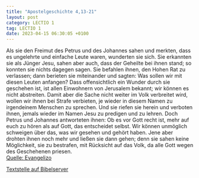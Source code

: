 ```yaml
---
title: "Apostelgeschichte 4,13-21"
layout: post
category: LECTIO 1
tag: LECTIO 1
date: 2023-04-15 06:30:05 +0100
---
```

Als sie den Freimut des Petrus und des Johannes sahen und merkten, dass es ungelehrte und einfache Leute waren, wunderten sie sich. Sie erkannten sie als Jünger Jesu,
sahen aber auch, dass der Geheilte bei ihnen stand; so konnten sie nichts dagegen sagen.
Sie befahlen ihnen, den Hohen Rat zu verlassen; dann berieten sie miteinander
und sagten: Was sollen wir mit diesen Leuten anfangen? Dass offensichtlich ein Wunder durch sie geschehen ist, ist allen Einwohnern von Jerusalem bekannt; wir können es nicht abstreiten.<!--more-->
Damit aber die Sache nicht weiter im Volk verbreitet wird, wollen wir ihnen bei Strafe verbieten, je wieder in diesem Namen zu irgendeinem Menschen zu sprechen.
Und sie riefen sie herein und verboten ihnen, jemals wieder im Namen Jesu zu predigen und zu lehren.
Doch Petrus und Johannes antworteten ihnen: Ob es vor Gott recht ist, mehr auf euch zu hören als auf Gott, das entscheidet selbst.
Wir können unmöglich schweigen über das, was wir gesehen und gehört haben.
Jene aber drohten ihnen noch mehr und ließen sie dann gehen; denn sie sahen keine Möglichkeit, sie zu bestrafen, mit Rücksicht auf das Volk, da alle Gott wegen des Geschehenen priesen.<br>
[Quelle: Evangelizo](https://evangeliumtagfuertag.org/DE/gospel)

[Textstelle auf Bibelserver](https://www.bibleserver.com/EU/Apostelgeschichte4,13-21)
